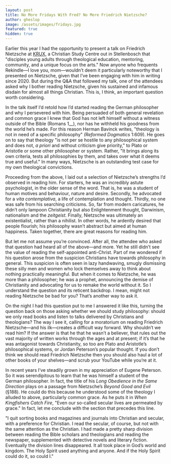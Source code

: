 ```yaml
---
layout: post
title: No More Fridays With Fred? No More Friedrich Nietzsche?
author: gheslop
image: /assets/images/fridays.jpg
featured: true
hidden: true
---
```

Earlier this year I had the opportunity to present a talk on Friedrich Nietzsche at [KRUX](https://www.krux.africa/), a Christian Study Centre out in Stellenbosch that "disciples young adults through theological education, mentoring, community, and a unique focus on the arts." Now anyone who frequents Rekindle—I love you, mom—wouldn’t deem it particularly noteworthy that I presented on Nietzsche, given that I’ve been engaging with him in writing since 2020. But during the Q&A that followed my talk, one of the attendees asked why I bother reading Nietzsche, given his sustained and infamous disdain for almost all things Christian. This is, I think, an important question worth considering.

In the talk itself I’d retold how I’d started reading the German philosopher and why I persevered with him. Being persuaded of both general revelation and common grace I knew that God has not left himself without a witness outside of the Bible (Romans 1__), nor has he withheld his goodness from the world he’s made. For this reason Herman Bavinck writes, "theology is not in need of a specific philosophy" *(Reformed Dogmatics* 1:609). He goes on to say that theology "is not per se hostile to any philosophical system and does not, *a priori* and without criticism give priority," to Plato or Aristotle or some other philosopher or system. Rather, "It brings along its own criteria, tests all philosophies by them, and takes over what it deems true and useful." In many ways, Nietzsche is an outstanding test case for my own theological convictions.

Proceeding from the above, I laid out a selection of Nietzsche’s strengths I’d observed in reading him. For starters, he was an incredibly astute psychologist, in the older sense of the word. That is, he was a student of human motives and behaviour, nature and desire. Secondly, he advocated for a *vita contemplativa*, a life of contemplation and thought. Thirdly, no one was safe from his searching criticisms. So, far from modern caricatures, he didn’t only lampoon Christianity but also Enlightenment thought, Darwinism, nationalism and the *zeitgeist.* Finally, Nietzsche was ultimately an existentialist, rather than a nihilist. In other words, he ardently desired that people flourish; his philosophy wasn’t abstract but aimed at human happiness. Taken together, there are great reasons for reading him.

But let me not assume you’re convinced. After all, the attendee who asked that question had heard all of the above—and more. Yet he still didn’t see the value of reading the self-appointed anti-Christ. Part of me wondered if his question arose from the suspicion Christians have towards philosophy in general. This suspicion is often seen in lazy handwaving, smugly dismissing these silly men and women who lock themselves away to think about nothing practically meaningful. But when it comes to Nietzsche, he was more than a philosopher; he was a prophet, announcing the demise of Christianity and advocating for us to remake the world without it. So I understand the question and its reticent backdrop. I mean, might not reading Nietzsche be bad for you? That’s another way to ask it.

On the night I had this question put to me I answered it like this, turning the question back on those asking whether we should study philosophy: should we only read books and listen to talks delivered by Christians and theologians? The way I see it, calling for a moratorium on reading Friedrich Nietzsche—and his ilk—creates a difficult way forward. Why shouldn’t we read him? If the answer is that he that he wasn’t a believer, that rules out the vast majority of written works through the ages and at present; if it’s that he was antagonist towards Christianity, so too are Plato and Aristotle’s philosophical systems, or Jordan Peterson’s popular thought. If you don’t think we should read Friedrich Nietzsche then you should also haul a lot of other books of your shelves—and scrub your YouTube while you’re at it.

In recent years I’ve steadily grown in my appreciation of Eugene Peterson. So it was serendipitous to learn that he was himself a student of the German philosopher. In fact, the title of his *Long Obedience in the Same Direction* plays on a passage from Nietzsche’s *Beyond Good and Evil* (§188). He could do this because he understood some of the theology I alluded to above, particularly common grace. As he puts it in *When Kingfishers Catch Fire*, "Even our so-called secular lives are permeated by grace." In fact, let me conclude with the section that precedes this line.

"I quit sorting books and magazines and journals into Christian and secular, with a preference for Christian. I read the secular, of course, but not with the same attention as the Christian. I had made a pretty sharp division between reading the Bible scholars and theologians and reading the newspaper, supplemented with detective novels and literary fiction. Eventually the division lines disappeared. It all took place in God’s world and kingdom. The Holy Spirit used anything and anyone. And if the Holy Spirit could do it, so could I."